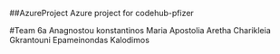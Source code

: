 ##AzureProject
Azure project for codehub-pfizer

#Team 6a
Anagnostou konstantinos
Maria Apostolia Aretha
Charikleia Gkrantouni
Epameinondas Kalodimos

